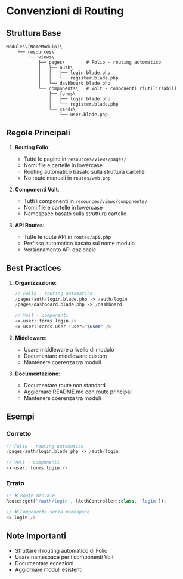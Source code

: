 # Convenzioni di Routing

## Struttura Base

```
Modules\[NomeModulo]\
    └── resources\
        └── views\
            ├── pages\        # Folio - routing automatico
            │   ├── auth\
            │   │   ├── login.blade.php
            │   │   └── register.blade.php
            │   └── dashboard.blade.php
            └── components\   # Volt - componenti riutilizzabili
                ├── forms\
                │   ├── login.blade.php
                │   └── register.blade.php
                └── cards\
                    └── user.blade.php
```

## Regole Principali

1. **Routing Folio**:
   - Tutte le pagine in `resources/views/pages/`
   - Nomi file e cartelle in lowercase
   - Routing automatico basato sulla struttura cartelle
   - No route manuali in `routes/web.php`

2. **Componenti Volt**:
   - Tutti i componenti in `resources/views/components/`
   - Nomi file e cartelle in lowercase
   - Namespace basato sulla struttura cartelle

3. **API Routes**:
   - Tutte le route API in `routes/api.php`
   - Prefisso automatico basato sul nome modulo
   - Versionamento API opzionale

## Best Practices

1. **Organizzazione**:
   ```php
   // Folio - routing automatico
   /pages/auth/login.blade.php -> /auth/login
   /pages/dashboard.blade.php -> /dashboard
   
   // Volt - componenti
   <x-user::forms.login />
   <x-user::cards.user :user="$user" />
   ```

2. **Middleware**:
   - Usare middleware a livello di modulo
   - Documentare middleware custom
   - Mantenere coerenza tra moduli

3. **Documentazione**:
   - Documentare route non standard
   - Aggiornare README.md con route principali
   - Mantenere coerenza tra moduli

## Esempi

### Corretto
```php
// Folio - routing automatico
/pages/auth/login.blade.php -> /auth/login

// Volt - componenti
<x-user::forms.login />
```

### Errato
```php
// ❌ Route manuale
Route::get('/auth/login', [AuthController::class, 'login']);

// ❌ Componente senza namespace
<x-login />
```

## Note Importanti
- Sfruttare il routing automatico di Folio
- Usare namespace per i componenti Volt
- Documentare eccezioni
- Aggiornare moduli esistenti 